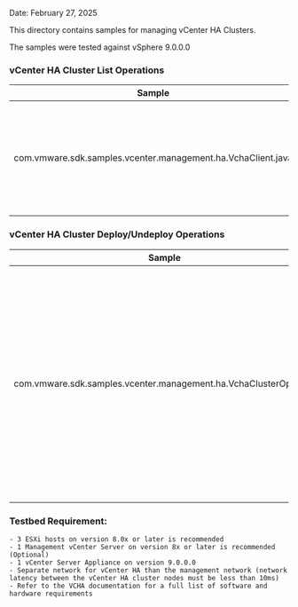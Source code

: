 Date: February 27, 2025

This directory contains samples for managing vCenter HA Clusters.

The samples were tested against vSphere 9.0.0.0

### vCenter HA Cluster List Operations

| Sample                                                       | Description                                                                                              |
|--------------------------------------------------------------|----------------------------------------------------------------------------------------------------------|
| com.vmware.sdk.samples.vcenter.management.ha.VchaClient.java | Demonstrates listing active node information, vCenter HA cluster information and vCenter HA cluster mode |

### vCenter HA Cluster Deploy/Undeploy Operations

| Sample                                                           | Description                                                                                                                                                                                                                       |
|------------------------------------------------------------------|-----------------------------------------------------------------------------------------------------------------------------------------------------------------------------------------------------------------------------------|
| com.vmware.sdk.samples.vcenter.management.ha.VchaClusterOps.java | Demonstrates vCenter HA Cluster Deploy, Undeploy Operations for a given vCenter server with automatic cluster configuration and IPv4 network configuration. The sample requires IPv4 network configuration for cluster networking |

### Testbed Requirement:

    - 3 ESXi hosts on version 8.0x or later is recommended
    - 1 Management vCenter Server on version 8x or later is recommended (Optional)
    - 1 vCenter Server Appliance on version 9.0.0.0
    - Separate network for vCenter HA than the management network (network latency between the vCenter HA cluster nodes must be less than 10ms)
    - Refer to the VCHA documentation for a full list of software and hardware requirements
